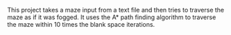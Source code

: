 This project takes a maze input from a text file and then tries to traverse the maze as if it was fogged. It uses the A* path finding algorithm to traverse the maze within 10 times the blank space iterations.
